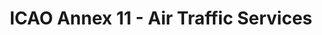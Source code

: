 ---
learningObjectiveId: "010.07.01"
parentId: "010.07"
title: ICAO Annex 11 - Air Traffic Services
---